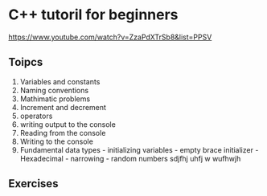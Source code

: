 # C++ tutoril for beginners

https://www.youtube.com/watch?v=ZzaPdXTrSb8&list=PPSV

## Toipcs

1. Variables and constants
2. Naming conventions
3. Mathimatic problems
4. Increment and decrement
5. operators
6. writing output to the console
7. Reading from the console
8. Writing to the console
9. Fundamental data types - initializing variables - empty brace initializer - Hexadecimal - narrowing - random numbers
   sdjfhj uhfj w wufhwjh

## Exercises
